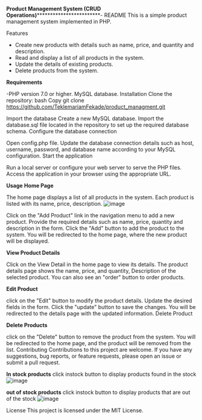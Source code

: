 ****Product Management System (CRUD Operations)****************************- README
This is a simple product management system implemented in PHP.

Features
- Create new products with details such as name, price, and quantity and description.
- Read and display a list of all products in the system.
- Update the details of existing products.
- Delete products from the system.
  
**Requirements**

  
-PHP version 7.0 or higher.
  MySQL database.
Installation
Clone the repository:
bash
Copy
git clone https://github.com/TeklemariamFekade/product_managment.git

Import the database
Create a new MySQL database.
Import the database.sql file located in the repository to set up the required database schema.
Configure the database connection

Open config.php file.
Update the database connection details such as host, username, password, and database name according to your MySQL configuration.
Start the application

Run a local server or configure your web server to serve the PHP files.
Access the application in your browser using the appropriate URL.


**Usage**
**Home Page**

The home page displays a list of all products in the system.
Each product is listed with its name, price, description.
![image](https://github.com/TeklemariamFekade/product_List/assets/106950388/e33a873e-06fe-454c-9848-7cd387bea47e)


Click on the "Add Product" link in the navigation menu to add a new product.
Provide the required details such as name, price,  quantity and description in the form.
Click the "Add" button to add the product to the system.
You will be redirected to the home page, where the new product will be displayed.


**View Product Details**

Click on the View Detail in the home page to view its details.
The product details page shows the name, price, and quantity, Description of the selected product.
You can also see an "order" button to order products.

**Edit Product**

 click on the "Edit" button to modify the product details.
Update the desired fields in the form.
Click the "update" button to save the changes.
You will be redirected to the details page with the updated information.
Delete Product

**Delete Products**

 click on the "Delete" button to remove the product from the system.
You will be redirected to the home page, and the product will be removed from the list.
Contributing
Contributions to this project are welcome. If you have any suggestions, bug reports, or feature requests, please open an issue or submit a pull request.

**In stock products**
click instock button to display products found in the stock
![image](https://github.com/TeklemariamFekade/product_List/assets/106950388/36bb2a0e-9228-43cf-8187-f1ff2b66bf44)



**out of stock products**
click instock button to display products that are out of the stock
![image](https://github.com/TeklemariamFekade/product_List/assets/106950388/fc62e27b-1d60-42db-b819-548d4ab8a795)


License
This project is licensed under the MIT License.



